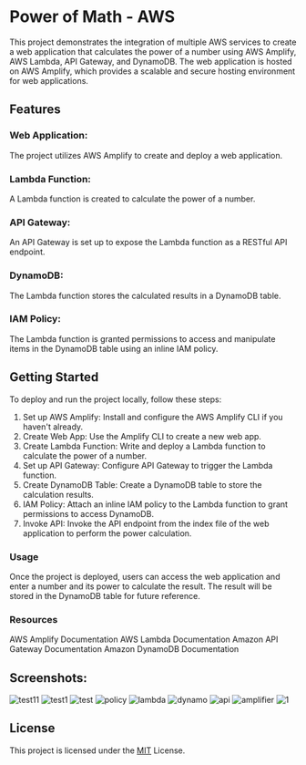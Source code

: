 
# Power of Math - AWS

This project demonstrates the integration of multiple AWS services to create a web application that calculates the power of a number using AWS Amplify, AWS Lambda, API Gateway, and DynamoDB. The web application is hosted on AWS Amplify, which provides a scalable and secure hosting environment for web applications.

## Features
### Web Application:
The project utilizes AWS Amplify to create and deploy a web application.
### Lambda Function: 
A Lambda function is created to calculate the power of a number.
### API Gateway: 
An API Gateway is set up to expose the Lambda function as a RESTful API endpoint.
### DynamoDB: 
The Lambda function stores the calculated results in a DynamoDB table.
### IAM Policy: 
The Lambda function is granted permissions to access and manipulate items in the DynamoDB table using an inline IAM policy. 

## Getting Started
To deploy and run the project locally, follow these steps:

1. Set up AWS Amplify: Install and configure the AWS Amplify CLI if you haven't already.
2. Create Web App: Use the Amplify CLI to create a new web app.
3. Create Lambda Function: Write and deploy a Lambda function to calculate the power of a number.
3. Set up API Gateway: Configure API Gateway to trigger the Lambda function.
4. Create DynamoDB Table: Create a DynamoDB table to store the calculation results.
5. IAM Policy: Attach an inline IAM policy to the Lambda function to grant permissions to access DynamoDB.
6. Invoke API: Invoke the API endpoint from the index file of the web application to perform the power calculation.
### Usage
Once the project is deployed, users can access the web application and enter a number and its power to calculate the result. The result will be stored in the DynamoDB table for future reference.

### Resources
AWS Amplify Documentation
AWS Lambda Documentation
Amazon API Gateway Documentation
Amazon DynamoDB Documentation



## Screenshots: 
![test11](https://github.com/comfazil/PowerOfMath-AWS/assets/101056131/d63c7847-de5e-492b-81a7-02c655b283c4)
![test1](https://github.com/comfazil/PowerOfMath-AWS/assets/101056131/2f877cc0-3cf4-4e4e-b5da-351ea50b4923)
![test](https://github.com/comfazil/PowerOfMath-AWS/assets/101056131/c297c43d-6880-447c-8f04-d4a78fa876cd)
![policy](https://github.com/comfazil/PowerOfMath-AWS/assets/101056131/8ef2f1c7-a9e6-48df-a478-af1e1e71760d)
![lambda](https://github.com/comfazil/PowerOfMath-AWS/assets/101056131/1f849e3e-ad70-4b37-9d5d-39e7b058c023)
![dynamo](https://github.com/comfazil/PowerOfMath-AWS/assets/101056131/2b52d331-b507-4519-93fd-2a06d5965c79)
![api](https://github.com/comfazil/PowerOfMath-AWS/assets/101056131/cd098c53-cc1d-4001-947e-95e20376107c)
![amplifier](https://github.com/comfazil/PowerOfMath-AWS/assets/101056131/87a3b26a-8531-4384-896e-ff7227b82d2b)
![1](https://github.com/comfazil/PowerOfMath-AWS/assets/101056131/1cb5da7e-37b2-41b4-a76a-d04ccdb458e9)



## License

This project is licensed under the [MIT](https://choosealicense.com/licenses/mit/) License.
